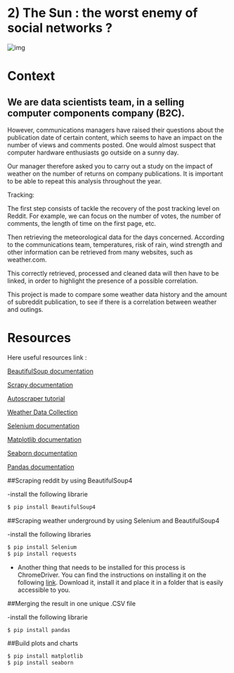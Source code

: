 # 2) The Sun : the worst enemy of social networks ?


![img](https://external-content.duckduckgo.com/iu/?u=http%3A%2F%2Ffondation-valentin-ribet.org%2Fwp-content%2Fuploads%2F2016%2F12%2Flogo-simplon.gif&f=1&nofb=1.png)
 

# Context 

## We are data scientists team, in a selling computer components company (B2C). 


However, communications managers have raised their questions about the publication date of certain content, 
which seems to have an impact on the number of views and comments posted. One would almost suspect that computer hardware enthusiasts 
go outside on a sunny day.

Our manager therefore asked you to carry out a study on the impact of weather on the number of returns on company publications.
It is important to be able to repeat this analysis throughout the year.


Tracking:

The first step consists of tackle the recovery of the post tracking level on Reddit. For example, we can focus on the number of votes,
the number of comments, the length of time on the first page, etc.

Then retrieving the meteorological data for the days concerned. According to the communications team, temperatures, risk of rain,
wind strength and other information can be retrieved from many websites, such as weather.com.

This correctly retrieved, processed and cleaned data will then have to be linked, in order to highlight the presence of a possible correlation.

This project is made to compare some weather data history and the amount of subreddit publication, to see if there is a correlation between weather and outings.

# Resources

Here useful resources link :

[BeautifulSoup documentation](https://www.crummy.com/software/BeautifulSoup/bs4/doc/)

[Scrapy documentation](https://scrapy.org/)

[Autoscraper tutorial](https://medium.com/better-programming/introducing-autoscraper-a-smart-fast-and-lightweight-web-scraper-for-python-20987f52c749)

[Weather Data Collection](https://towardsdatascience.com/weather-data-collection-web-scraping-using-python-a4189e7a2ee6)

[Selenium documentation ](https://www.selenium.dev/documentation/en/)

[Matplotlib documentation](https://matplotlib.org/)

[Seaborn documentation](https://seaborn.pydata.org/)

[Pandas documentation ](https://pandas.pydata.org/docs/)



##Scraping reddit by using BeautifulSoup4

-install the following librarie
```bash
$ pip install BeautifulSoup4
```


##Scraping weather underground by using Selenium and BeautifulSoup4

-install the following libraries
```bash
$ pip install Selenium
$ pip install requests
```

- Another thing that needs to be installed for this process is ChromeDriver.
You can find the instructions on installing it on the following [link](https://chromedriver.chromium.org/downloads). 
Download it, install it and place it in a folder that is easily accessible to you.

##Merging the result in one unique .CSV file

-install the following librarie
```bash
$ pip install pandas
```


##Build plots and charts

```bash
$ pip install matplotlib
$ pip install seaborn
```
